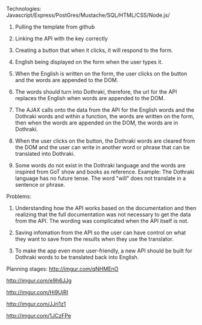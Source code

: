 Technologies:
Javascript/Express/PostGres/Mustache/SQL/HTML/CSS/Node.js/

1. Pulling the template from github

2. Linking the API with the key correctly

3. Creating a button that when it clicks, it will respond to the form. 

4. English being displayed on the form when the user types it. 

5. When the English is written on the form, the user clicks on the button
and the words are appended to the DOM. 

6. The words should turn into Dothraki, therefore, the url for the API replaces the English
when words are appended to the DOM. 

7. The AJAX calls onto the data from the API for the English words and the Dothraki words
and within a function, the words are written on the form, then when the words are appended on 
the DOM, the words are in Dothraki.

8. When the user clicks on the button, the Dothraki words are cleared from the DOM and the
user can write in another word or phrase that can be translated into Dothraki. 

9. Some words do not exist in the Dothraki language and the words are inspired from GoT show and 
books as reference. Example: The Dothraki language has no future tense. The word "will" 
does not translate in a sentence or phrase. 

Problems: 
1. Understanding how the API works based on the documentation and then realizing that the full
documentation was not necessary to get the data from the API. The wording was complicated
when the API itself is not. 

2. Saving infomation from the API so the user can have control on what they want to save 
from the results when they use the translator. 

3. To make the app even more user-friendly, a new API should be built for Dothraki words
to be translated back into English. 

Planning stages: 
http://imgur.com/qNHMEnO

http://imgur.com/e9h6JJg

http://imgur.com/Hi9UjRI

http://imgur.com/JJri1z1

http://imgur.com/1JCzFPe

